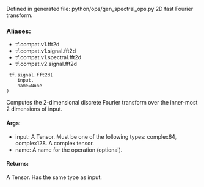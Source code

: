 Defined in generated file: python/ops/gen_spectral_ops.py
2D fast Fourier transform.
### Aliases:
- tf.compat.v1.fft2d
- tf.compat.v1.signal.fft2d
- tf.compat.v1.spectral.fft2d
- tf.compat.v2.signal.fft2d

```
 tf.signal.fft2d(
    input,
    name=None
)
```
Computes the 2-dimensional discrete Fourier transform over the inner-most 2 dimensions of input.
#### Args:
- input: A Tensor. Must be one of the following types: complex64, complex128. A complex tensor.
- name: A name for the operation (optional).
#### Returns:
A Tensor. Has the same type as input.
